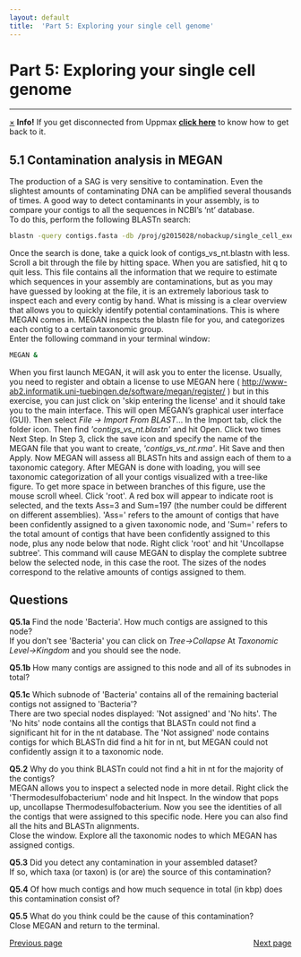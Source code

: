 ```yaml
---
layout: default
title:  'Part 5: Exploring your single cell genome'
---
```


# Part 5: Exploring your single cell genome
---

<!-- <p class="bg-warning">If you get disconnected from Uppmax [click here](lostConnection) to know how to get back </p> -->
<div class="alert alert-info">
  <a href="#" class="close" data-dismiss="alert" aria-label="close">&times;</a>
  <strong>Info!</strong> If you get disconnected from Uppmax <a href="lostConnection"><strong>click here</strong></a> to know how to get back to it.
</div>

## 5.1 Contamination analysis in MEGAN

The production of a SAG is very sensitive to contamination. Even the slightest amounts of contaminating DNA can be amplified several thousands of times. 
A good way to detect contaminants in your assembly, is to compare your contigs to all the sequences in NCBI’s ‘nt’ database.  
To do this, perform the following BLASTn search:

```sh
blastn -query contigs.fasta -db /proj/g2015028/nobackup/single_cell_exercises/databases/nt -evalue 1e-5 -num_threads 8 -out contigs_vs_nt.blastn #[This shouldn’t take more than 4 minutes]
```

Once the search is done, take a quick look of contigs_vs_nt.blastn with less. Scroll a bit through the file by hitting space. 
When you are satisfied, hit q to quit less. This file contains all the information that we require to estimate which sequences in your assembly are 
contaminations, but as you may have guessed by looking at the file, it is an extremely laborious task to inspect each and every contig by hand. 
What is missing is a clear overview that allows you to quickly identify potential contaminations. This is where MEGAN comes in. 
MEGAN inspects the blastn file for you, and categorizes each contig to a certain taxonomic group.  
Enter the following command in your terminal window:  

```sh
MEGAN &
```

When you first launch MEGAN, it will ask you to enter the license. 
Usually, you need to register and obtain a license to use MEGAN here ( http://www-ab2.informatik.uni-tuebingen.de/software/megan/register/ ) 
but in this exercise, you can just click on 'skip entering the license' and it should take you to the main interface.
This will open MEGAN’s graphical user interface (GUI). Then select *File -> Import From BLAST*…
In the Import tab, click the folder icon. Then find *'contigs_vs_nt.blastn'* and hit Open. Click two times Next Step. 
In Step 3, click the save icon and specify the name of the MEGAN file that you want to create, *'contigs_vs_nt.rma'*. Hit Save and then Apply. 
Now MEGAN will assess all BLASTn hits and assign each of them to a taxonomic category. 
After MEGAN is done with loading, you will see taxonomic categorization of all your contigs visualized with a tree-like figure. 
To get more space in between branches of this figure, use the mouse scroll wheel. Click 'root'. 
A red box will appear to indicate root is selected, and the texts Ass=3 and Sum=197 (the number could be different on different assemblies). 
'Ass=' refers to the amount of contigs that have been confidently assigned to a given taxonomic node, 
and 'Sum=' refers to the total amount of contigs that have been confidently assigned to this node, plus any node below that node.
Right click 'root' and hit 'Uncollapse subtree'. This command will cause MEGAN to display the complete subtree below the selected node, 
in this case the root. The sizes of the nodes correspond to the relative amounts of contigs assigned to them.


## Questions  

**Q5.1a** Find the node 'Bacteria'. How much contigs are assigned to this node?  
If you don't see 'Bacteria' you can click on *Tree->Collapse* At *Taxonomic Level->Kingdom* and you should see the node.  

**Q5.1b** How many contigs are assigned to this node and all of its subnodes in total?  

**Q5.1c** Which subnode of 'Bacteria' contains all of the remaining bacterial contigs not assigned to 'Bacteria'?  
There are two special nodes displayed: 'Not assigned' and 'No hits'. 
The 'No hits' node contains all the contigs that BLASTn could not find a significant hit for in the nt database. 
The 'Not assigned' node contains contigs for which BLASTn did find a hit for in nt, but MEGAN could not confidently assign it to a taxonomic node.  

**Q5.2** Why do you think BLASTn could not find a hit in nt for the majority of the contigs?  
MEGAN allows you to inspect a selected node in more detail. Right click the 'Thermodesulfobacterium' node and hit Inspect. 
In the window that pops up, uncollapse Thermodesulfobacterium. Now you see the identities of all the contigs that were assigned to this specific node. 
Here you can also find all the hits and BLASTn alignments.  
Close the window.
Explore all the taxonomic nodes to which MEGAN has assigned contigs.  

**Q5.3** Did you detect any contamination in your assembled dataset?  
If so, which taxa (or taxon) is (or are) the source of this contamination?  

**Q5.4** Of how much contigs and how much sequence in total (in kbp) does this contamination consist of?  

**Q5.5** What do you think could be the cause of this contamination?  
Close MEGAN and return to the terminal.

<div>
 <span style="float:left"><a class="btn btn-primary" href="scg_part5"> Previous page</a></span>
 <span style="float:right"><a class="btn btn-primary" href="scg_part5_2"> Next page</a></span>
</div>

